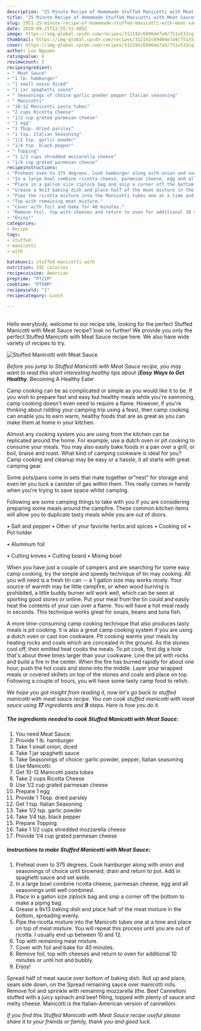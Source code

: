 ```yaml
---
description: "25 Minute Recipe of Homemade Stuffed Manicotti with Meat Sauce"
title: "25 Minute Recipe of Homemade Stuffed Manicotti with Meat Sauce"
slug: 2951-25-minute-recipe-of-homemade-stuffed-manicotti-with-meat-sauce
date: 2020-09-15T22:55:51.405Z
image: https://img-global.cpcdn.com/recipes/312192c69464e7a9/751x532cq70/stuffed-manicotti-with-meat-sauce-recipe-main-photo.jpg
thumbnail: https://img-global.cpcdn.com/recipes/312192c69464e7a9/751x532cq70/stuffed-manicotti-with-meat-sauce-recipe-main-photo.jpg
cover: https://img-global.cpcdn.com/recipes/312192c69464e7a9/751x532cq70/stuffed-manicotti-with-meat-sauce-recipe-main-photo.jpg
author: Lou Nguyen
ratingvalue: 4
reviewcount: 5
recipeingredient:
- " Meat Sauce"
- "1 lb. hamburger"
- "1 small onion diced"
- "1 jar spaghetti sauce"
- " Seasonings of choice garlic powder pepper Italian seasoning"
- " Manicotti"
- "10-12 Manicotti pasta tubes"
- "2 cups Ricotta Cheese"
- "1/2 cup grated parmesan cheese"
- "1 egg"
- "1 Tbsp. dried parsley"
- "1 tsp. Italian Seasoning"
- "1/2 tsp. garlic powder"
- "1/4 tsp. black pepper"
- " Topping"
- "1 1/2 cups shredded mozzarella cheese"
- "1/4 cup grated parmesan cheese"
recipeinstructions:
- "Preheat oven to 375 degrees. Cook hamburger along with onion and seasonings of choice until browned; drain and return to pot. Add in spaghetti sauce and set aside."
- "In a large bowl combine ricotta cheese, parmesan cheese, egg and all seasonings until well combined."
- "Place in a gallon size ziplock bag and snip a corner off the bottom to make a piping bag."
- "Grease a 9x13 baking dish and place half of the meat mixture in the bottom, spreading evenly."
- "Pipe the ricotta mixture into the Manicotti tubes one at a time and place on top of meat mixture. You will repeat this process until you are out of ricotta. I usually end up between 10 and 12."
- "Top with remaining meat mixture."
- "Cover with foil and bake for 40 minutes."
- "Remove foil, top with cheeses and return to oven for additional 10 minutes or until hot and bubbly."
- "Enjoy!"
categories:
- Recipe
tags:
- stuffed
- manicotti
- with

katakunci: stuffed manicotti with 
nutrition: 242 calories
recipecuisine: American
preptime: "PT21M"
cooktime: "PT50M"
recipeyield: "1"
recipecategory: Lunch

---
```

<br>
Hello everybody, welcome to our recipe site, looking for the perfect Stuffed Manicotti with Meat Sauce recipe? look no further! We provide you only the perfect Stuffed Manicotti with Meat Sauce recipe here. We also have wide variety of recipes to try.
<br>


![Stuffed Manicotti with Meat Sauce](https://img-global.cpcdn.com/recipes/312192c69464e7a9/751x532cq70/stuffed-manicotti-with-meat-sauce-recipe-main-photo.jpg)

<i>Before you jump to Stuffed Manicotti with Meat Sauce recipe, you may want to read this short interesting healthy tips about {<strong>Easy Ways to Get Healthy</strong>.</i>
Becoming A Healthy Eater

    
Camp cooking can be as complicated or simple as you would like it to be. If you wish to prepare fast and easy but healthy meals while you're swimming, camp cooking doesn't even need to require a flame. However, if you're thinking about ridding your camping trip using a feast, then camp cooking can enable you to earn warm, healthy foods that are as great as you can make them at home in your kitchen.

 Almost any cooking system you are using from the kitchen can be replicated around the home. For example, use a dutch oven or pit cooking to consume your meals. You may also easily bake foods in a pan over a grill, or boil, braise and roast. What kind of camping cookware is ideal for you? Camp cooking and cleanup may be easy or a hassle, it all starts with great camping gear.

Some pots/pans come in sets that mate together or"nest" for storage and even let you tuck a canister of gas within them. This really comes in handy when you're trying to save space whilst camping.

Following are some camping things to take with you if you are considering preparing some meals around the campfire. These common kitchen items will allow you to duplicate tasty meals while you are out of doors.

• Salt and pepper
• Other of your favorite herbs and spices
• Cooking oil
• Pot holder

• Aluminum foil

• Cutting knives
• Cutting board
• Mixing bowl


When you have just a couple of campers and are searching for some easy camp cooking, try the simple and speedy technique of tin may cooking. All you will need is a fresh tin can -- a 1 gallon size may works nicely. Your source of warmth may be little campfire, or when wood burning is prohibited, a little buddy burner will work well, which can be seen at sporting good stores or online. Put your meal from the tin could and easily heat the contents of your can over a flame. You will have a hot meal ready in seconds.  This technique works great for soups, beans and tuna fish.

A more time-consuming camp cooking technique that also produces tasty meals is pit cooking.  It is also a great camp cooking system if you are using a dutch oven or cast iron cookware. Pit cooking warms your meals by heating rocks and coals which are concealed in the ground. As the stones cool off, their emitted heat cooks the meals. To pit cook, first dig a hole that's about three times larger than your cookware. Line the pit with rocks and build a fire in the center. When the fire has burned rapidly for about one hour, push the hot coals and stone into the middle. Layer your wrapped meals or covered skillets on top of the stones and coals and place on top. Following a couple of hours, you will have some tasty camp food to relish.


<i>We hope you got insight from reading it, now let's go back to stuffed manicotti with meat sauce recipe. You can cook stuffed manicotti with meat sauce using <strong>17</strong> ingredients and <strong>9</strong> steps. Here is how you do it.
</i>

##### The ingredients needed to cook Stuffed Manicotti with Meat Sauce:

1. You need  Meat Sauce:
1. Provide 1 lb. hamburger
1. Take 1 small onion, diced
1. Take 1 jar spaghetti sauce
1. Take  Seasonings of choice: garlic powder, pepper, Italian seasoning
1. Use  Manicotti:
1. Get 10-12 Manicotti pasta tubes
1. Take 2 cups Ricotta Cheese
1. Use 1/2 cup grated parmesan cheese
1. Prepare 1 egg
1. Provide 1 Tbsp. dried parsley
1. Get 1 tsp. Italian Seasoning
1. Take 1/2 tsp. garlic powder
1. Take 1/4 tsp. black pepper
1. Prepare  Topping:
1. Take 1 1/2 cups shredded mozzarella cheese
1. Provide 1/4 cup grated parmesan cheese


##### Instructions to make Stuffed Manicotti with Meat Sauce:

1. Preheat oven to 375 degrees. Cook hamburger along with onion and seasonings of choice until browned; drain and return to pot. Add in spaghetti sauce and set aside.
1. In a large bowl combine ricotta cheese, parmesan cheese, egg and all seasonings until well combined.
1. Place in a gallon size ziplock bag and snip a corner off the bottom to make a piping bag.
1. Grease a 9x13 baking dish and place half of the meat mixture in the bottom, spreading evenly.
1. Pipe the ricotta mixture into the Manicotti tubes one at a time and place on top of meat mixture. You will repeat this process until you are out of ricotta. I usually end up between 10 and 12.
1. Top with remaining meat mixture.
1. Cover with foil and bake for 40 minutes.
1. Remove foil, top with cheeses and return to oven for additional 10 minutes or until hot and bubbly.
1. Enjoy!


Spread half of meat sauce over bottom of baking dish. Roll up and place, seam side down, on the Spread remaining sauce over manicotti rolls. Remove foil and sprinkle with remaining mozzarella (the. Beef Cannelloni stuffed with a juicy spinach and beef filling, topped with plenty of sauce and melty cheese. Manicotti is the Italian-American version of cannelloni. 

<i>If you find this Stuffed Manicotti with Meat Sauce recipe useful please share it to your friends or family, thank you and good luck.</i>
